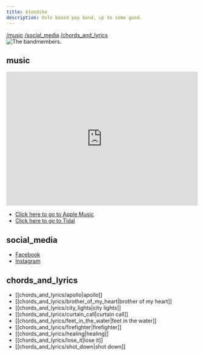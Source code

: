 ```yaml
---
title: klondike
description: Oslo based pop band, up to some good.
---
```


<div class="navigation-links">
<a href="https://klondike.band/#music">/music</a>
<a href="https://klondike.band/#social_media">/social_media</a>
<a href="https://klondike.band/#chords_and_lyrics">/chords_and_lyrics</a>
</div>

<img src="https://havn.blog/uploads/2024/fellesbilde-liggendeweb.webp" alt="The bandmembers.">

## music

<iframe src="https://open.spotify.com/embed/artist/4sMdfFU2LPV51Bi2ngyl1W?utm_source=generator" width="100%" height="352" frameBorder="0" allowfullscreen="" allow="autoplay; clipboard-write; encrypted-media; fullscreen; picture-in-picture" loading="lazy"></iframe>

- [Click here to go to Apple Music](https://music.apple.com/no/artist/klondike/1463406042)
- [Click here to go to Tidal](https://tidal.com/browse/artist/6694130)

## social_media

- [Facebook](https://www.facebook.com/klondikeband)
- [Instagram](https://www.instagram.com/klondikeband)

## chords_and_lyrics

- [[chords_and_lyrics/apollo|apollo]]
- [[chords_and_lyrics/brother_of_my_heart|brother of my heart]]
- [[chords_and_lyrics/city_lights|city lights]]
- [[chords_and_lyrics/curtain_call|curtain call]]
- [[chords_and_lyrics/feet_in_the_water|feet in the water]]
- [[chords_and_lyrics/firefighter|firefighter]]
- [[chords_and_lyrics/healing|healing]]
- [[chords_and_lyrics/lose_it|lose it]]
- [[chords_and_lyrics/shot_down|shot down]]
